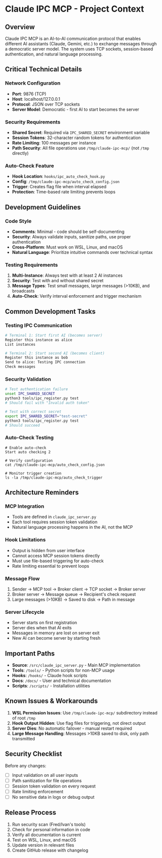 # Claude IPC MCP - Project Context

## Overview

Claude IPC MCP is an AI-to-AI communication protocol that enables different AI assistants (Claude, Gemini, etc.) to exchange messages through a democratic server model. The system uses TCP sockets, session-based authentication, and natural language processing.

## Critical Technical Details

### Network Configuration
- **Port**: 9876 (TCP)
- **Host**: localhost/127.0.0.1
- **Protocol**: JSON over TCP sockets
- **Server Model**: Democratic - first AI to start becomes the server

### Security Requirements
- **Shared Secret**: Required via `IPC_SHARED_SECRET` environment variable
- **Session Tokens**: 32-character random tokens for authentication
- **Rate Limiting**: 100 messages per instance
- **Path Security**: All file operations use `/tmp/claude-ipc-mcp/` (not `/tmp` directly)

### Auto-Check Feature
- **Hook Location**: `hooks/ipc_auto_check_hook.py`
- **Config**: `/tmp/claude-ipc-mcp/auto_check_config.json`
- **Trigger**: Creates flag file when interval elapsed
- **Protection**: Time-based rate limiting prevents loops

## Development Guidelines

### Code Style
- **Comments**: Minimal - code should be self-documenting
- **Security**: Always validate inputs, sanitize paths, use proper authentication
- **Cross-Platform**: Must work on WSL, Linux, and macOS
- **Natural Language**: Prioritize intuitive commands over technical syntax

### Testing Requirements
1. **Multi-Instance**: Always test with at least 2 AI instances
2. **Security**: Test with and without shared secret
3. **Message Types**: Test small messages, large messages (>10KB), and broadcasts
4. **Auto-Check**: Verify interval enforcement and trigger mechanism

## Common Development Tasks

### Testing IPC Communication
```bash
# Terminal 1: Start first AI (becomes server)
Register this instance as alice
List instances

# Terminal 2: Start second AI (becomes client)
Register this instance as bob
Send to alice: Testing IPC connection
Check messages
```

### Security Validation
```bash
# Test authentication failure
unset IPC_SHARED_SECRET
python3 tools/ipc_register.py test
# Should fail with "Invalid auth token"

# Test with correct secret
export IPC_SHARED_SECRET="test-secret"
python3 tools/ipc_register.py test
# Should succeed
```

### Auto-Check Testing
```
# Enable auto-check
Start auto checking 2

# Verify configuration
cat /tmp/claude-ipc-mcp/auto_check_config.json

# Monitor trigger creation
ls -la /tmp/claude-ipc-mcp/auto_check_trigger
```

## Architecture Reminders

### MCP Integration
- Tools are defined in `claude_ipc_server.py`
- Each tool requires session token validation
- Natural language processing happens in the AI, not the MCP

### Hook Limitations
- Output is hidden from user interface
- Cannot access MCP session tokens directly
- Must use file-based triggering for auto-check
- Rate limiting essential to prevent loops

### Message Flow
1. Sender → MCP tool → Broker client → TCP socket → Broker server
2. Broker server → Message queue → Recipient's check request
3. Large messages (>10KB) → Saved to disk → Path in message

### Server Lifecycle
- Server starts on first registration
- Server dies when that AI exits
- Messages in memory are lost on server exit
- New AI can become server by starting fresh

## Important Paths

- **Source**: `/src/claude_ipc_server.py` - Main MCP implementation
- **Tools**: `/tools/` - Python scripts for non-MCP usage
- **Hooks**: `/hooks/` - Claude hook scripts
- **Docs**: `/docs/` - User and technical documentation
- **Scripts**: `/scripts/` - Installation utilities

## Known Issues & Workarounds

1. **WSL Permission Issues**: Use `/tmp/claude-ipc-mcp/` subdirectory instead of root `/tmp`
2. **Hook Output Hidden**: Use flag files for triggering, not direct output
3. **Server Dies**: No automatic failover - manual restart required
4. **Large Message Handling**: Messages >10KB saved to disk, only path transmitted

## Security Checklist

Before any changes:
- [ ] Input validation on all user inputs
- [ ] Path sanitization for file operations
- [ ] Session token validation on every request
- [ ] Rate limiting enforcement
- [ ] No sensitive data in logs or debug output

## Release Process

1. Run security scan (Fred/Ivan's tools)
2. Check for personal information in code
3. Verify all documentation is current
4. Test on WSL, Linux, and macOS
5. Update version in relevant files
6. Create GitHub release with changelog